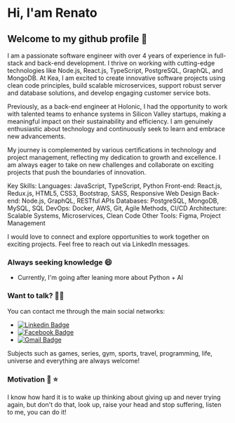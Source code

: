 # Hi, I'am Renato
## Welcome to my github profile 👋

I am a passionate software engineer with over 4 years of experience in full-stack and back-end development. I thrive on working with cutting-edge technologies like Node.js, React.js, TypeScript, PostgreSQL, GraphQL, and MongoDB. At Kea, I am excited to create innovative software projects using clean code principles, build scalable microservices, support robust server and database solutions, and develop engaging customer service bots.

Previously, as a back-end engineer at Holonic, I had the opportunity to work with talented teams to enhance systems in Silicon Valley startups, making a meaningful impact on their sustainability and efficiency. I am genuinely enthusiastic about technology and continuously seek to learn and embrace new advancements.

My journey is complemented by various certifications in technology and project management, reflecting my dedication to growth and excellence. I am always eager to take on new challenges and collaborate on exciting projects that push the boundaries of innovation.

Key Skills:
Languages: JavaScript, TypeScript, Python
Front-end: React.js, Redux.js, HTML5, CSS3, Bootstrap, SASS, Responsive Web Design
Back-end: Node.js, GraphQL, RESTful APIs
Databases: PostgreSQL, MongoDB, MySQL, SQL
DevOps: Docker, AWS, Git, Agile Methods, CI/CD
Architecture: Scalable Systems, Microservices, Clean Code
Other Tools: Figma, Project Management

I would love to connect and explore opportunities to work together on exciting projects. Feel free to reach out via LinkedIn messages.
### Always seeking knowledge :smile:

- Currently, I'm going after leaning more about Python + AI
 
### Want to talk? :raising_hand_man:

You can contact me through the main social networks:

- [![Linkedin Badge](https://img.shields.io/badge/-Renato_Silveira-blue?style=flat-square&logo=Linkedin&logoColor=white&link=https://www.linkedin.com/in/renato-silveira-966070118/)](https://www.linkedin.com/in/renato-silveira-966070118/) 
- [![Facebook Badge](https://img.shields.io/badge/-Renato_Silveira-blue?style=flat-square&logo=Facebook&logoColor=white&link=https://www.facebook.com/renato.silveira.100)](https://www.facebook.com/renato.silveira.100) 
- [![Gmail Badge](https://img.shields.io/badge/-renatosilveira90@gmail.com-c14438?style=flat-square&logo=Gmail&logoColor=white&link=mailto:renatosilveira99@gmail.com)](mailto:renatosilveira90@gmail.com)

Subjects such as games, series, gym, sports, travel, programming, life, universe and everything are always welcome!

### Motivation :muscle: :star:

I know how hard it is to wake up thinking about giving up and never trying again, but don't do that, look up, raise your head and stop suffering, listen to me, you can do it!


